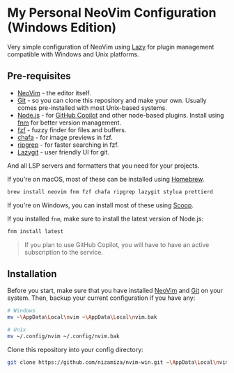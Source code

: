 # My Personal NeoVim Configuration (Windows Edition)

Very simple configuration of NeoVim using [Lazy](https://github.com/folke/lazy.nvim)
for plugin management compatible with Windows and Unix platforms.

## Pre-requisites

- [NeoVim](https://neovim.io) - the editor itself.
- [Git](https://http://git-scm.com) - so you can clone this repository and make your own. Usually comes pre-installed with most Unix-based systems.
- [Node.js](https://nodejs.org) - for [GitHub Copilot](https://copilot.github.com) and other node-based plugins. Install using [fnm](https://github.com/Schniz/fnm) for better version management.
- [fzf](https://github.com/junegunn/fzf) - fuzzy finder for files and buffers.
- [chafa](https://github.com/hpjansson/chafa) - for image previews in fzf.
- [ripgrep](https://github.com/BurntSushi/ripgrep) - for faster searching in fzf.
- [Lazygit](https://github.com/jesseduffield/lazygit) - user friendly UI for git.

And all LSP servers and formatters that you need for your projects.

If you're on macOS, most of these can be installed using [Homebrew](https://brew.sh).

```bash
brew install neovim fnm fzf chafa ripgrep lazygit stylua prettierd
```

If you're on Windows, you can install most of these using [Scoop](https://scoop.sh).

If you installed `fnm`, make sure to install the latest version of Node.js:

```bash
fnm install latest
```

> If you plan to use GitHub Copilot, you will have to have an active subscription
> to the service.

## Installation

Before you start, make sure that you have installed [NeoVim](https://neovim.io)
and [Git](https://http://git-scm.com) on your system. Then, backup your current
configuration if you have any:

```bash
# Windows
mv ~\AppData\Local\nvim ~\AppData\Local\nvim.bak

# Unix
mv ~/.config/nvim ~/.config/nvim.bak
```

Clone this repository into your config directory:

```bash
git clone https://github.com/nizamiza/nvim-win.git ~\AppData\Local\nvim
```
